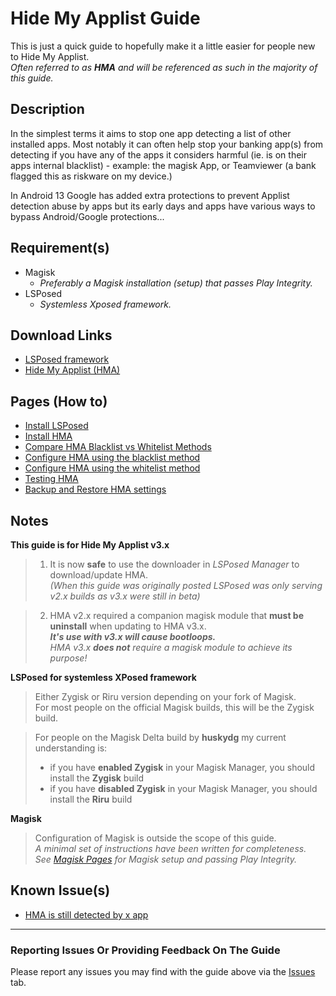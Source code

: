 # Hide My Applist Guide

This is just a quick guide to hopefully make it a little easier for people new to Hide My Applist.<br>
<i>Often referred to as <b>HMA</b> and will be referenced as such in the majority of this guide.</i>

## Description

In the simplest terms it aims to stop one app detecting a list of other installed apps. Most notably it can often help stop your banking app(s) from detecting if you have any of the apps it considers harmful (ie. is on their apps internal blacklist) - example: the magisk App, or Teamviewer (a bank flagged this as riskware on my device.)

In Android 13 Google has added extra protections to prevent Applist detection abuse by apps but its early days and apps have various ways to bypass Android/Google protections...

## Requirement(s)
- Magisk
  - <i>Preferably a Magisk installation (setup) that passes Play Integrity.</i>
- LSPosed
  - <i>Systemless Xposed framework.</i>

## Download Links
- [LSPosed framework](https://github.com/LSPosed/LSPosed/releases)
- [Hide My Applist (HMA)](https://github.com/Dr-TSNG/Hide-My-Applist/releases)

## Pages (How to)
- [Install LSPosed](Install-LSPosed.md)
- [Install HMA](Install.md)
- [Compare HMA Blacklist vs Whitelist Methods](BlacklistvsWhitelist.md)
- [Configure HMA using the blacklist method](BlackList.md)
- [Configure HMA using the whitelist method](WhiteList.md)
- [Testing HMA](TestHMA.md)
- [Backup and Restore HMA settings](BackupAndRestore.md)

## Notes
<b>This guide is for Hide My Applist v3.x</b>
>1. It is now <b>safe</b> to use the downloader in <i>LSPosed Manager</i> to download/update HMA.<br>
<i>(When this guide was originally posted LSPosed was only serving v2.x builds as v3.x were still in beta)</i><br>

>2. HMA v2.x required a companion magisk module that <b>must be uninstall</b> when updating to HMA v3.x.<br>
<b><i>It's use with v3.x will cause bootloops.</i></b><br>
<i>HMA v3.x <b>does not</b> require a magisk module to achieve its purpose!</i><br>

<b>LSPosed for systemless XPosed framework</b>
>Either Zygisk or Riru version depending on your fork of Magisk.<br>
For most people on the official Magisk builds, this will be the Zygisk build.

>For people on the Magisk Delta build by **huskydg** my current understanding is:
>- if you have **enabled Zygisk** in your Magisk Manager, you should install the **Zygisk** build
>- if you have **disabled Zygisk** in your Magisk Manager, you should install the **Riru** build

<b>Magisk</b>
>Configuration of Magisk is outside the scope of this guide.<br>
<i>A minimal set of instructions have been written for completeness.<br>
See [Magisk Pages](MagiskTOC.md) for Magisk setup and passing Play Integrity.</i><br>

## Known Issue(s)
- [HMA is still detected by x app](KnownIssues.md#hma-is-still-detected-by-x-detection-app)


---

### Reporting Issues Or Providing Feedback On The Guide
Please report any issues you may find with the guide above via the [Issues](https://github.com/mModule/guide_hma/issues) tab.
